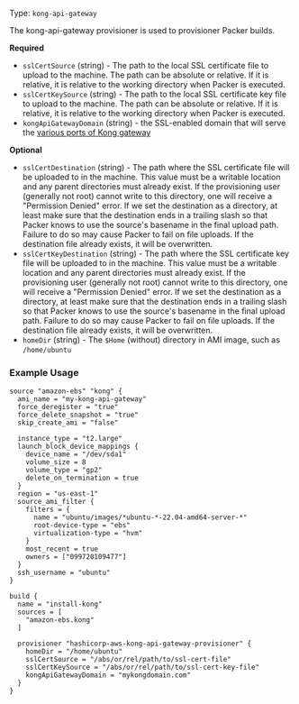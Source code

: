 Type: `kong-api-gateway`

<!--
  Include a short description about the provisioner. This is a good place
  to call out what the provisioner does, and any additional text that might
  be helpful to a user. See https://www.packer.io/docs/provisioners/null
-->

The kong-api-gateway provisioner is used to provisioner Packer builds.


<!-- Provisioner Configuration Fields -->

**Required**

- `sslCertSource` (string) - The path to the local SSL certificate file to upload to the machine. The path can be
  absolute or relative. If it is relative, it is relative to the working directory when Packer is executed.
- `sslCertKeySource` (string) - The path to the local SSL certificate key file to upload to the machine. The path can be
  absolute or relative. If it is relative, it is relative to the working directory when Packer is executed.
- `kongApiGatewayDomain` (string) - the SSL-enabled domain that will serve the
  [various ports of Kong gateway](https://qubitpi.github.io/docs.konghq.com/gateway/latest/production/networking/default-ports/)

<!--
  Optional Configuration Fields

  Configuration options that are not required or have reasonable defaults
  should be listed under the optionals section. Defaults values should be
  noted in the description of the field
-->

**Optional**

- `sslCertDestination` (string) - The path where the SSL certificate file will be uploaded to in the machine. This value
  must be a writable location and any parent directories must already exist. If the provisioning user (generally not
  root) cannot write to this directory, one will receive a "Permission Denied" error. If we set the destination as a
  directory, at least make sure that the destination ends in a trailing slash so that Packer knows to use the source's
  basename in the final upload path. Failure to do so may cause Packer to fail on file uploads. If the destination file
  already exists, it will be overwritten.
- `sslCertKeyDestination` (string) - The path where the SSL certificate key file will be uploaded to in the machine.
  This value must be a writable location and any parent directories must already exist. If the provisioning user
  (generally not root) cannot write to this directory, one will receive a "Permission Denied" error. If we set the
  destination as a directory, at least make sure that the destination ends in a trailing slash so that Packer knows to
  use the source's basename in the final upload path. Failure to do so may cause Packer to fail on file uploads. If the
  destination file already exists, it will be overwritten.
- `homeDir` (string) - The `$Home` (without) directory in AMI image, such as `/home/ubuntu`

<!--
  A basic example on the usage of the provisioner. Multiple examples
  can be provided to highlight various configurations.

-->

### Example Usage

```hcl
source "amazon-ebs" "kong" {
  ami_name = "my-kong-api-gateway"
  force_deregister = "true"
  force_delete_snapshot = "true"
  skip_create_ami = "false"

  instance_type = "t2.large"
  launch_block_device_mappings {
    device_name = "/dev/sda1"
    volume_size = 8
    volume_type = "gp2"
    delete_on_termination = true
  }
  region = "us-east-1"
  source_ami_filter {
    filters = {
      name = "ubuntu/images/*ubuntu-*-22.04-amd64-server-*"
      root-device-type = "ebs"
      virtualization-type = "hvm"
    }
    most_recent = true
    owners = ["099720109477"]
  }
  ssh_username = "ubuntu"
}

build {
  name = "install-kong"
  sources = [
    "amazon-ebs.kong"
  ]

  provisioner "hashicorp-aws-kong-api-gateway-provisioner" {
    homeDir = "/home/ubuntu"
    sslCertSource = "/abs/or/rel/path/to/ssl-cert-file"
    sslCertKeySource = "/abs/or/rel/path/to/ssl-cert-key-file"
    kongApiGatewayDomain = "mykongdomain.com"
  }
}
```
